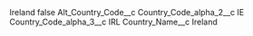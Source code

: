 <?xml version="1.0" encoding="UTF-8"?>
<CustomMetadata xmlns="http://soap.sforce.com/2006/04/metadata" xmlns:xsi="http://www.w3.org/2001/XMLSchema-instance" xmlns:xsd="http://www.w3.org/2001/XMLSchema">
    <label>Ireland</label>
    <protected>false</protected>
    <values>
        <field>Alt_Country_Code__c</field>
        <value xsi:nil="true"/>
    </values>
    <values>
        <field>Country_Code_alpha_2__c</field>
        <value xsi:type="xsd:string">IE</value>
    </values>
    <values>
        <field>Country_Code_alpha_3__c</field>
        <value xsi:type="xsd:string">IRL</value>
    </values>
    <values>
        <field>Country_Name__c</field>
        <value xsi:type="xsd:string">Ireland</value>
    </values>
</CustomMetadata>
